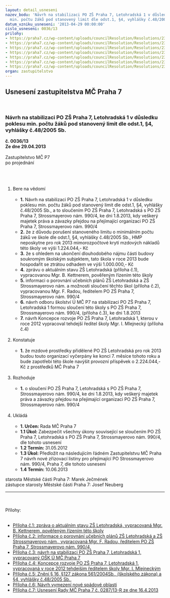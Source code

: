 ```yaml
---
layout: detail_usneseni
nazev_bodu: 'Návrh na stabilizaci PO ZŠ Praha 7, Letohradská 1 v důsledku poklesu
  min. počtu žáků pod stanovený limit dle odst.1, §4, vyhlášky č.48/2005 Sb.  '
datum_vzniku_usneseni: '2013-04-29 00:00:00'
cislo_usneseni: 0036/13
prilohy:
- https://praha7.cz/wp-content/uploads/councilResolution/Resolutions/23309/ZPR%c3%81VA.doc
- https://praha7.cz/wp-content/uploads/councilResolution/Resolutions/23309/4-13-p%c5%99%c3%adloha_2.pdf
- https://praha7.cz/wp-content/uploads/councilResolution/Resolutions/23309/4-13-p%c5%99%c3%adloha_3.doc
- https://praha7.cz/wp-content/uploads/councilResolution/Resolutions/23309/4-13-p%c5%99%c3%adloha_4.doc
- https://praha7.cz/wp-content/uploads/councilResolution/Resolutions/23309/4-13-p%c5%99%c3%adloha_5.doc
- https://praha7.cz/wp-content/uploads/councilResolution/Resolutions/23309/4-13-p%c5%99%c3%adloha_6.doc
- https://praha7.cz/wp-content/uploads/councilResolution/Resolutions/23309/4-13-usnesen%c3%ad_rm%c4%8d_k_optimalizaci.doc
organ: zastupitelstvo
---
```

<div id="ucUsn_pList" class="usn">
	<span><h2>Usnesení zastupitelstva MČ Praha 7 </h2>
<br></span><div class="standBody">
<span><h3>Návrh na stabilizaci PO ZŠ Praha 7, Letohradská 1 v důsledku poklesu min. počtu žáků pod stanovený limit dle odst.1, §4, vyhlášky č.48/2005 Sb.  </h3></span><div class="center">
		<strong>č. 0036/13</strong><br>
	</div>
<div class="center">
		<strong>Ze dne 29.04.2013</strong><br><br>
	</div>Zastupitelstvo MČ P7<br>po projednání<br><br><br><ol>
<br><li>Bere na vědomí<br><ul>
<br><li>
<strong>1.</strong> Návrh na stabilizaci PO ZŠ Praha 7, Letohradská 1 v důsledku poklesu min. počtu žáků pod stanovený limit dle odst.1, §4, vyhlášky č.48/2005 Sb., a to sloučením PO ZŠ Praha 7, Letohradská s PO ZŠ Praha 7, Strossmayerovo nám. 990/4, ke dni 1.8.2013, kdy veškerý majetek práva a závazky přejdou na přejímající organizaci PO ZŠ Praha 7, Strossmayerovo nám. 990/4 <br>
</li>
<li>
<strong>2.</strong> že z důvodu porušení stanoveného limitu o minimálním počtu žáků ve škole dle odst.1, §4, vyhlášky č.48/2005 Sb., HMP neposkytne pro rok 2013 mimorozpočtové krytí mzdových nákladů této školy ve výši 1.224.044,- Kč <br>
</li>
<li>
<strong>3.</strong> že s ohledem na ukončení dlouhodobého nájmu části budovy soukromým školským subjektem, tato škola v roce 2013 bude hospodařit se ztrátou odhadem ve výši 1.000.000,- Kč <br>
</li>
<li>
<strong>4.</strong> zprávu o aktuálním stavu ZŠ Letohradská (příloha č.1), vypracovanou Mgr. B. Kettnerem, pověřeným řízením této školy<br>
</li>
<li>
<strong>5.</strong> informaci o porovnání učebních plánů ZŠ Letohradská a ZŠ Strossmayerovo nám. a možnosti sloučení těchto škol (příloha č.2), vypracovanou Mgr. F. Radou, ředitelem PO ZŠ Praha 7, Strossmayerovo nám. 990/4<br>
</li>
<li>
<strong>6.</strong> návrh odboru školství Ú MČ P7 na stabilizaci PO ZŠ Praha 7, Letohradská 1 formou sloučení této školy s PO ZŠ Praha 7, Strossmayerovo nám. 990/4, (příloha č.3), ke dni 1.8.2013<br>
</li>
<li>
<strong>7.</strong> návrh Koncepce rozvoje PO ZŠ Praha 7, Letohradská 1, kterou v roce 2012 vypracoval tehdejší ředitel školy Mgr. I. Mlejnecký (příloha č.4) </li>
</ul>
<br>
</li>
<li>Konstatuje<br><ul>
<br><li>
<strong>1.</strong> že mzdové prostředky přidělené PO ZŠ Letohradská pro rok 2013 budou touto organizací vyčerpány ke konci 7. měsíce tohoto roku a bude zapotřebí této škole navýšit provozní příspěvek o 2.224.044,- Kč z prostředků MČ Praha 7 </li>
</ul>
<br>
</li>
<li>Rozhoduje<br><ul>
<br><li>
<strong>1.</strong> o sloučení PO ZŠ Praha 7, Letohradská s PO ZŠ Praha 7, Strossmayerovo nám. 990/4, ke dni 1.8.2013, kdy veškerý majetek práva a závazky přejdou na přejímající organizaci PO ZŠ Praha 7, Strossmayerovo nám. 990/4 </li>
</ul>
<br>
</li>
<li>Ukládá<br><ul>
<br><li>
<strong>1. Určen: </strong>Rada MČ Praha 7<br>
</li>
<li>
<strong>1.1 Úkol: </strong>Zabezpečit všechny úkony související se sloučením PO ZŠ Praha 7, Letohradská s PO ZŠ Praha 7, Strossmayerovo nám. 990/4, dle tohoto usnesení<br>
</li>
<li>
<strong>1.2 Termín: </strong>31.05.2012<br>
</li>
<li>
<strong>1.3 Úkol: </strong>Předložit na následujícím řádném Zastupitelstvu MČ Praha 7 návrh nové zřizovací listiny pro přejímající PO Strossmayerovo nám. 990/4, Praha 7, dle tohoto usnesení<br>
</li>
<li>
<strong>1.4 Termín: </strong>10.06.2013</li>
</ul>
</li>
</ol>starosta Městské části Praha 7: Marek Ječmének<br>zástupce starosty Městské části Praha 7: Josef Neuberg<br><hr>
<br><br>Přílohy: <br><ul>
<br><li>
<a href="/zdroj.aspx?typ=4&amp;Id=50204&amp;sh=-1638415083" target="_blank" title="Odkaz na soubor - 108,5 kB - nové okno">Příloha č.1: zpráva o aktuálním stavu ZŠ Letohradská, vypracovaná Mgr. B. Kettnerem, pověřeným řízením této školy</a> <br>
</li>
<li>
<a href="/zdroj.aspx?typ=4&amp;id=49910&amp;sh=-1438387947" target="_blank" title="Odkaz na soubor - 1,1 MB - nové okno">Příloha č.2: informace o porovnání učebních plánů ZŠ Letohradská a ZŠ Strossmayerovo nám., vypracovaná Mgr. F. Radou, ředitelem PO ZŠ Praha 7, Strossmayerovo nám. 990/4,</a> <br>
</li>
<li>
<a href="/zdroj.aspx?typ=4&amp;id=49911&amp;sh=-1438552779" target="_blank" title="Odkaz na soubor - 377,5 kB - nové okno">Příloha č.3: návrh na stabilizaci PO ZŠ Praha 7, Letohradská 1, vypracovaný OŠK Ú MČ Praha 7</a> <br>
</li>
<li>
<a href="/zdroj.aspx?typ=4&amp;id=49912&amp;sh=-1438454059" target="_blank" title="Odkaz na soubor - 786,5 kB - nové okno">Příloha č.4: Koncepce rozvoje PO ZŠ Praha 7, Letohradská 1, vypracovaná v roce 2012 tehdejším ředitelem školy Mgr. I. Mlejneckým</a> <br>
</li>
<li>
<a href="/zdroj.aspx?typ=4&amp;id=49913&amp;sh=-1438627083" target="_blank" title="Odkaz na soubor - 47,5 kB - nové okno">Příloha č.5: Znění § 16, §127 zákona 561/2004Sb., (školského zákona) a §4, vyhlášky č.48/2005 Sb.,</a> <br>
</li>
<li>
<a href="/zdroj.aspx?typ=4&amp;id=49914&amp;sh=-1438522987" target="_blank" title="Odkaz na soubor - 37 kB - nové okno">Příloha č.6: Návrh vymezení nové spádové oblasti</a> <br>
</li>
<li>
<a href="/zdroj.aspx?typ=4&amp;id=49915&amp;sh=-1437639243" target="_blank" title="Odkaz na soubor - 38,5 kB - nové okno">Příloha č.7: Usnesení Rady MČ Praha 7 č. 0287/13-R ze dne 16.4.2013</a> </li>
</ul>
</div>
</div>